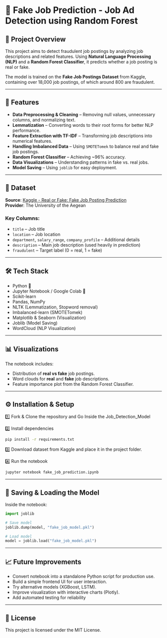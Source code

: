 # 🧠 Fake Job Prediction - Job Ad Detection using Random Forest

## 📌 Project Overview
This project aims to detect fraudulent job postings by analyzing job descriptions and related features. Using **Natural Language Processing (NLP)** and a **Random Forest Classifier**, it predicts whether a job posting is real or fake.

The model is trained on the **Fake Job Postings Dataset** from Kaggle, containing over 18,000 job postings, of which around 800 are fraudulent.

---

## 🚀 Features
- **Data Preprocessing & Cleaning** – Removing null values, unnecessary columns, and normalizing text.
- **Lemmatization** – Converting words to their root forms for better NLP performance.
- **Feature Extraction with TF-IDF** – Transforming job descriptions into numerical features.
- **Handling Imbalanced Data** – Using `SMOTETomek` to balance real and fake job postings.
- **Random Forest Classifier** – Achieving ~96% accuracy.
- **Data Visualizations** – Understanding patterns in fake vs. real jobs.
- **Model Saving** – Using `joblib` for easy deployment.

---

## 📂 Dataset
**Source**: [Kaggle - Real or Fake: Fake Job Posting Prediction](https://www.kaggle.com/shivamb/real-or-fake-fake-jobposting-prediction)  
**Provider**: The University of the Aegean  

### Key Columns:
- `title` – Job title  
- `location` – Job location  
- `department`, `salary_range`, `company_profile` – Additional details  
- `description` – Main job description (used heavily in prediction)  
- `fraudulent` – Target label (0 = real, 1 = fake)  

---

## 🛠 Tech Stack
- Python 🐍
- Jupyter Notebook / Google Colab 📓
- Scikit-learn
- Pandas, NumPy
- NLTK (Lemmatization, Stopword removal)
- Imbalanced-learn (SMOTETomek)
- Matplotlib & Seaborn (Visualization)
- Joblib (Model Saving)
- WordCloud (NLP Visualization)

---

## 📊 Visualizations
The notebook includes:
- Distribution of **real vs fake** job postings.
- Word clouds for **real** and **fake** job descriptions.
- Feature importance plot from the Random Forest Classifier.

---

## ⚙️ Installation & Setup

1️⃣ Fork & Clone the repository  and Go Inside the Job_Detection_Model

2️⃣ Install dependencies  

```bash
pip install -r requirements.txt
```

3️⃣ Download dataset from Kaggle and place it in the project folder.

4️⃣ Run the notebook  

```bash
jupyter notebook fake_job_prediction.ipynb
```

---

## 💾 Saving & Loading the Model
Inside the notebook:
```python
import joblib

# Save model
joblib.dump(model, "fake_job_model.pkl")

# Load model
model = joblib.load("fake_job_model.pkl")
```

---

## 📈 Future Improvements
- Convert notebook into a standalone Python script for production use.
- Build a simple frontend UI for user interaction.
- Try alternative models (XGBoost, LSTM).
- Improve visualization with interactive charts (Plotly).
- Add automated testing for reliability

---

## 📜 License
This project is licensed under the MIT License.
